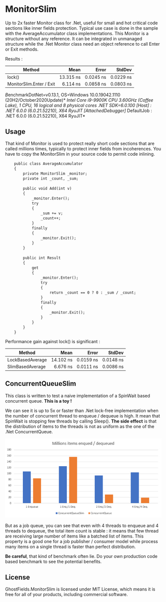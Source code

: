 # MonitorSlim
Up to 2x faster Monitor class for .Net, useful for small and hot critical code sections like inner fields protection. Typical use case is done in the sample with the AverageAccumulator class implementations. This Monitor is a structure without any reference. It can be integrated in unmanaged structure while the .Net Monitor class need an object reference to call Enter or Exit methods.

Results :

|       Method |      Mean |     Error |    StdDev |
|------------- |----------:|----------:|----------:|
| lock() | 13.315 ns | 0.0245 ns | 0.0229 ns |
| MonitorSlim.Enter / Exit |  6.114 ns | 0.0858 ns | 0.0803 ns |

*B*enchmarkDotNet=v0.13.1, OS=Windows 10.0.19042.1110 (20H2/October2020Update)*
*Intel Core i9-9900K CPU 3.60GHz (Coffee Lake), 1 CPU, 16 logical and 8 physical cores*
*.NET SDK=6.0.100*
  *[Host]     : .NET 6.0.0 (6.0.21.52210), X64 RyuJIT  [AttachedDebugger]*
  DefaultJob : .NET 6.0.0 (6.0.21.52210), X64 RyuJIT*

## Usage

That kind of Monitor is used to protect really short code sections that are called millions times, typically to protect inner fields from incoherences. You have to copy the MonitorSlim in your source code to permit code inlining.

```
    public class AverageAccumulator
    {
        private MonitorSlim _monitor;
        private int _count, _sum;

        public void Add(int v)
        {
            _monitor.Enter();
            try
            {
                _sum += v;
                _count++;
            }
            finally
            {
                _monitor.Exit();
            }
        }

        public int Result
        {
            get
            {
                _monitor.Enter();
                try
                {
                    return _count == 0 ? 0 : _sum / _count;
                }
                finally
                {
                    _monitor.Exit();
                }
            }
        }
    }
```

Performance gain against lock() is significant :

| Method           |      Mean |     Error |    StdDev |
| ---------------- | --------: | --------: | --------: |
| LockBasedAverage | 14.102 ns | 0.0159 ns | 0.0148 ns |
| SlimBasedAverage |  6.676 ns | 0.0111 ns | 0.0086 ns |

## ConcurrentQueueSlim

This class is written to test a naive implementation of a SpinWait based concurrent queue. **This is a toy !**

We can see it is up to 5x or faster than .Net lock-free implementation when the number of concurrent thread to enqueue / dequeue is high. It mean that SpinWait is stopping few threads by calling Sleep(). **The side effect** is that the distribution of items to the threads is not as uniform as the one of the .Net ConcurrentQueue.

![](https://raw.githubusercontent.com/Gabriel-RABHI/GhostFields.MonitorSlim/master/Pictures/queue-results.jpg)

But as a job queue, you can see that even with 4 threads to enqueue and 4 threads to dequeue, the total item count is stable : it means that few thread are receiving large number of items like a batched list of items. This property is a good one for a job publisher / consumer model while process many items on a single thread is faster than perfect distribution.

**Be careful**, that kind of benchmark often lie. Do your own production code based benchmark to see the potential benefits.

## License
GhostFields.MonitorSlim is licensed under MIT License, which means it is free for all of your products, including commercial software.
